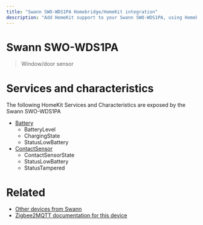 ```yaml
---
title: "Swann SWO-WDS1PA Homebridge/HomeKit integration"
description: "Add HomeKit support to your Swann SWO-WDS1PA, using Homebridge, Zigbee2MQTT and homebridge-z2m."
---
```

<!---
This file has been GENERATED using src/docgen/docgen.ts
DO NOT EDIT THIS FILE MANUALLY!
-->
# Swann SWO-WDS1PA
> Window/door sensor


# Services and characteristics
The following HomeKit Services and Characteristics are exposed by
the Swann SWO-WDS1PA

* [Battery](../../battery.md)
  * BatteryLevel
  * ChargingState
  * StatusLowBattery
* [ContactSensor](../../sensors.md)
  * ContactSensorState
  * StatusLowBattery
  * StatusTampered


# Related
* [Other devices from Swann](../index.md#swann)
* [Zigbee2MQTT documentation for this device](https://www.zigbee2mqtt.io/devices/SWO-WDS1PA.html)